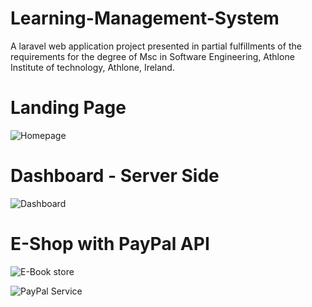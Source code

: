 # Learning-Management-System
A laravel web application project presented in partial fulfillments of the requirements for the degree of Msc in Software Engineering, Athlone Institute of technology, Athlone, Ireland.

# Landing Page
![Homepage](https://user-images.githubusercontent.com/48480130/112780873-a4609880-9041-11eb-863b-68f43f2a0dd9.png)

# Dashboard - Server Side
![Dashboard](https://user-images.githubusercontent.com/48480130/112781003-edb0e800-9041-11eb-9542-bd3e955a9c85.png)

# E-Shop with PayPal API
![E-Book store](https://user-images.githubusercontent.com/48480130/112781140-2bae0c00-9042-11eb-8880-8e1e17280671.png)

![PayPal Service](https://user-images.githubusercontent.com/48480130/112781147-2d77cf80-9042-11eb-876b-e72e8afc448b.png)

